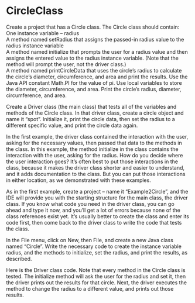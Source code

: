 # CircleClass
Create a project that has a Circle class. The Circle class should contain:      
One instance variable – radius     
A method named setRadius that assigns the passed-in radius value to the radius instance variable     
A method named initialize that prompts the user for a radius value and then assigns the entered value to the radius instance variable. (Note that the method will prompt the user, not the driver class.)     
A method named printCircleData that uses the circle’s radius to calculate the circle’s diameter, circumference, and area and print the results. Use the Java API constant Math.PI for the value of pi. Use local variables to store the diameter, circumference, and area. Print the circle’s radius, diameter, circumference, and area.  

Create a Driver class (the main class) that tests all of the variables and methods of the Circle class. In that driver class, create a circle object and name it “spot”. Initialize it, print the circle data, then set the radius to a different specific value, and print the circle data again.  

In the first example, the driver class contained the interaction with the user, asking for the necessary values, then passed that data to the methods in the class. In this example, the method initialize in the class contains the interaction with the user, asking for the radius. How do you decide where the user interaction goes? It’s often best to put those interactions in the class, because it makes the driver class shorter and easier to understand, and it adds documentation to the class. But you can put those interactions in either location, as we demonstrated with these examples.  

As in the first example, create a project – name it “Example2Circle”, and the IDE will provide you with the starting structure for the main class, the driver class. If you know what code you need in the driver class, you can go ahead and type it now, and you’ll get a lot of errors because none of the class references exist yet. It’s usually better to create the class and enter its code first, then come back to the driver class to write the code that tests the class.  

In the File menu, click on New, then File, and create a new Java class named “Circle”. Write the necessary code to create the instance variable radius, and the methods to initialize, set the radius, and print the results, as described.  

Here is the Driver class code. Note that every method in the Circle class is tested. The initialize method will ask the user for the radius and set it, then the driver prints out the results for that circle. Next, the driver executes the method to change the radius to a different value, and prints out those results.
